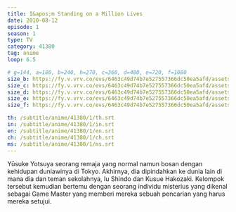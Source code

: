 ```yaml
---
title: I&apos;m Standing on a Million Lives
date: 2010-08-12
episode: 1
season: 1
type: TV
category: 41380
tag: anime
loop: 6.5

# g=144, a=180, b=240, h=270, c=360, d=480, e=720, f=1080
size_b: https://fy.v.vrv.co/evs/6463c49d74b7e527557366dc50ea5afd/assets/6e27582226f1d2a763ccc1fc3c50e889_3877993.mp4
size_c: https://fy.v.vrv.co/evs/6463c49d74b7e527557366dc50ea5afd/assets/6e27582226f1d2a763ccc1fc3c50e889_3877992.mp4
size_d: https://fy.v.vrv.co/evs/6463c49d74b7e527557366dc50ea5afd/assets/6e27582226f1d2a763ccc1fc3c50e889_3877994.mp4
size_e: https://fy.v.vrv.co/evs/6463c49d74b7e527557366dc50ea5afd/assets/6e27582226f1d2a763ccc1fc3c50e889_3877995.mp4
size_f: https://fy.v.vrv.co/evs/6463c49d74b7e527557366dc50ea5afd/assets/6e27582226f1d2a763ccc1fc3c50e889_3877996.mp4

th: /subtitle/anime/41380/1/th.srt
in: /subtitle/anime/41380/1/in.srt
en: /subtitle/anime/41380/1/en.srt
ch: /subtitle/anime/41380/1/ch.srt
ms: /subtitle/anime/41380/1/ms.srt
---
```

Yūsuke Yotsuya seorang remaja yang normal namun bosan dengan kehidupan duniawinya di Tokyo. Akhirnya, dia dipindahkan ke dunia lain di mana dia dan teman sekolahnya, Iu Shindo dan Kusue Hakozaki. Kelompok tersebut kemudian bertemu dengan seorang individu misterius yang dikenal sebagai Game Master yang memberi mereka sebuah pencarian yang harus mereka setujui.
